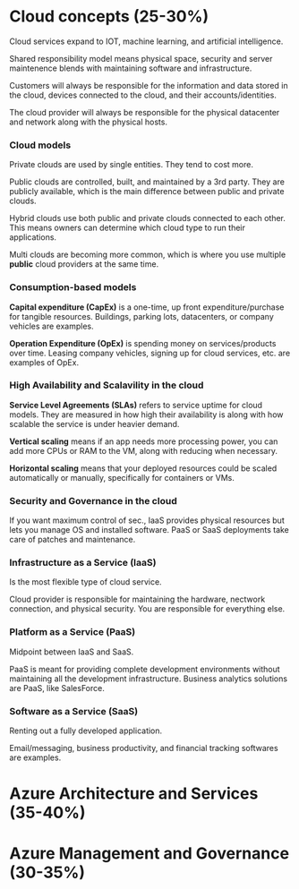 # Cloud concepts (25-30%)
Cloud services expand to IOT, machine learning, and artificial intelligence.

Shared responsibility model means physical space, security and server maintenence blends with maintaining software and infrastructure.

Customers will always be responsible for the information and data stored in the cloud, devices connected to the cloud, and their accounts/identities.

The cloud provider will always be responsible for the physical datacenter and network along with the physical hosts.

### Cloud models
Private clouds are used by single entities. They tend to cost more.

Public clouds are controlled, built, and maintained by a 3rd party. They are publicly available, which is the main difference between public and private clouds.

Hybrid clouds use both public and private clouds connected to each other. This means owners can determine which cloud type to run their applications.

Multi clouds are becoming more common, which is where you use multiple **public** cloud providers at the same time.

### Consumption-based models
**Capital expenditure (CapEx)** is a one-time, up front expenditure/purchase for tangible resources. Buildings, parking lots, datacenters, or company vehicles are examples.

**Operation Expenditure (OpEx)** is spending money on services/products over time. Leasing company vehicles, signing up for cloud services, etc. are examples of OpEx.

### High Availability and Scalavility in the cloud
**Service Level Agreements (SLAs)** refers to service uptime for cloud models. They are measured in how high their availability is along with how scalable the service is under heavier demand.

**Vertical scaling** means if an app needs more processing power, you can add more CPUs or RAM to the VM, along with reducing when necessary.

**Horizontal scaling** means that your deployed resources could be scaled automatically or manually, specifically for containers or VMs. 

### Security and Governance in the cloud
If you want maximum control of sec., IaaS provides physical resources but lets you manage OS and installed software. PaaS or SaaS deployments take care of patches and maintenance.

### Infrastructure as a Service (IaaS)
Is the most flexible type of cloud service.

Cloud provider is responsible for maintaining the hardware, nectwork connection, and physical security. You are responsible for everything else.

### Platform as a Service (PaaS)
Midpoint between IaaS and SaaS. 

PaaS is meant for providing complete development environments without maintaining all the development infrastructure. Business analytics solutions are PaaS, like SalesForce.

### Software as a Service (SaaS)
Renting out a fully developed application.

Email/messaging, business productivity, and financial tracking softwares are examples.

# Azure Architecture and Services (35-40%)


# Azure Management and Governance (30-35%)

